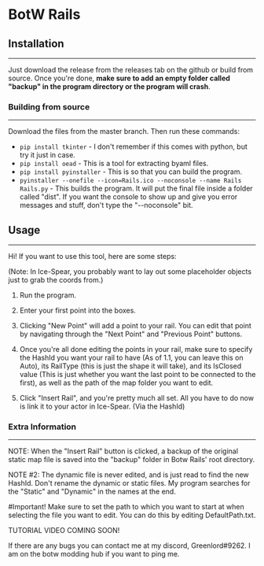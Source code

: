 # BotW Rails

## Installation
-------------

Just download the release from the releases tab on the github or build from source. Once you're done, **make sure to add an empty folder called "backup" in the program directory or the program will crash**.

### Building from source
--------------------
Download the files from the master branch. Then run these commands:
- ```pip install tkinter``` - I don't remember if this comes with python, but try it just in case.
- ```pip install oead``` - This is a tool for extracting byaml files.
- ```pip install pyinstaller``` - This is so that you can build the program.
- ```pyinstaller --onefile --icon=Rails.ico --noconsole --name Rails Rails.py``` - This builds the program. It will put the final file inside a folder called "dist". If you want the console to show up and give you error messages and stuff, don't type the "--noconsole" bit.

## Usage
-------

Hi! If you want to use this tool, here are some steps:

(Note: In Ice-Spear, you probably want to lay out some placeholder objects just to grab the coords from.)

1. Run the program.

2. Enter your first point into the boxes. 

3. Clicking "New Point" will add a point to your rail. You can edit that point by navigating through the "Next Point" and "Previous Point" buttons.

4. Once you're all done editing the points in your rail, make sure to specify the HashId you want your rail to have (As of 1.1, you can leave this on Auto), 
its RailType (this is just the shape it will take), and its IsClosed value (This is just whether you want the last point to be connected to the first), 
as well as the path of the map folder you want to edit.

5. Click "Insert Rail", and you're pretty much all set. All you have to do now is link it to your actor in Ice-Spear. (Via the HashId)

### Extra Information
----------------------

NOTE: When the "Insert Rail" button is clicked, a backup of the original static map file is saved into the "backup" folder in Botw Rails' root directory.

NOTE #2: The dynamic file is never edited, and is just read to find the new HashId. Don't rename the dynamic or static files. My program searches for the "Static" and "Dynamic" in the names at the end.

#Important!
Make sure to set the path to which you want to start at when selecting the file you want to edit. You can do this by editing DefaultPath.txt.


TUTORIAL VIDEO COMING SOON!


If there are any bugs you can contact me at my discord, Greenlord#9262. I am on the botw modding hub if you want to ping me.
